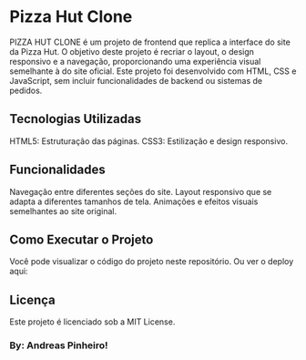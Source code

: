 # Pizza Hut Clone
PIZZA HUT CLONE é um projeto de frontend que replica a interface do site da Pizza Hut. O objetivo deste projeto é recriar o layout, o design responsivo e a navegação, proporcionando uma experiência visual semelhante à do site oficial. Este projeto foi desenvolvido com HTML, CSS e JavaScript, sem incluir funcionalidades de backend ou sistemas de pedidos.

## Tecnologias Utilizadas
HTML5: Estruturação das páginas.
CSS3: Estilização e design responsivo.


## Funcionalidades
Navegação entre diferentes seções do site.
Layout responsivo que se adapta a diferentes tamanhos de tela.
Animações e efeitos visuais semelhantes ao site original.

## Como Executar o Projeto
Você pode visualizar o código do projeto neste repositório.
Ou ver o deploy aqui: 

## Licença
Este projeto é licenciado sob a MIT License.

### By: Andreas Pinheiro!
